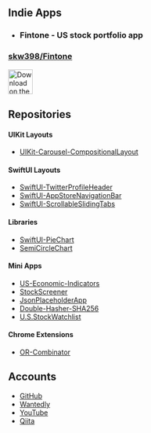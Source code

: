 ## Indie Apps

- ### Fintone - US stock portfolio app

### [skw398/Fintone](https://github.com/skw398/Fintone)

<a href="https://apps.apple.com/app/fintone/id1635493374"
   target="_blank"
   rel="noopener noreferrer">
  <img src="https://user-images.githubusercontent.com/114917347/201505856-01f766e0-aedd-409d-89d6-29cef70a32ae.svg" 
       alt="Download on the App Store"
       style="height: 50px;">
</a>

## Repositories

#### UIKit Layouts
- [UIKit-Carousel-CompositionalLayout](https://github.com/skw398/UIKit-Carousel-CompositionalLayout)

#### SwiftUI Layouts
- [SwiftUI-TwitterProfileHeader](https://github.com/skw398/SwiftUI-TwitterProfileHeader)
- [SwiftUI-AppStoreNavigationBar](https://github.com/skw398/SwiftUI-AppStoreNavigationBar)
- [SwiftUI-ScrollableSlidingTabs](https://github.com/skw398/SwiftUI-ScrollableSlidingTabs)

#### Libraries
- [SwiftUI-PieChart](https://github.com/skw398/SwiftUI-PieChart)
- [SemiCircleChart](https://github.com/skw398/SemiCircleChart)

#### Mini Apps
- [US-Economic-Indicators](https://github.com/skw398/US-Economic-Indicators)
- [StockScreener](https://github.com/skw398/StockScreener)
- [JsonPlaceholderApp](https://github.com/skw398/JsonPlaceholderApp-ChatGPT-Assisted)
- [Double-Hasher-SHA256](https://github.com/skw398/Double-Hasher-SHA256)
- [U.S.StockWatchlist](https://github.com/skw398/U.S.StockWatchlist)

#### Chrome Extensions
- [OR-Combinator](https://github.com/skw398/OR-Combinator)

## Accounts
- [GitHub](https://github.com/skw398)
- [Wantedly](https://www.wantedly.com/id/skw398)
- [YouTube](https://www.youtube.com/@Abc-py4sd)
- [Qiita](https://qiita.com/skw398)
